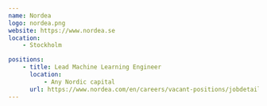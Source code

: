 ```yaml
---
name: Nordea
logo: nordea.png
website: https://www.nordea.se
location:
    - Stockholm

positions:
    - title: Lead Machine Learning Engineer
      location:
          - Any Nordic capital
      url: https://www.nordea.com/en/careers/vacant-positions/jobdetails.html?jobid=210258-Lead-Data-Scientist--Nordea-Markets-Data-Science-Lab--Copenhagen-or-Stockholm
---
```


